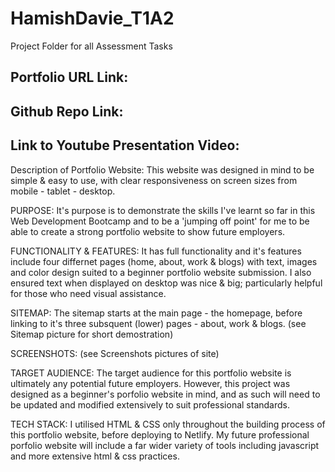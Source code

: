 # HamishDavie_T1A2
Project Folder for all Assessment Tasks

Portfolio URL Link:
-

Github Repo Link:
-

Link to Youtube Presentation Video:
-

Description of Portfolio Website:
This website was designed in mind to be simple & easy to use, with clear responsiveness on screen sizes from mobile - tablet - desktop.

PURPOSE: It's purpose is to demonstrate the skills I've learnt so far in this Web Development Bootcamp and to be a 'jumping off point' for me to 
be able to create a strong portfolio website to show future employers.

FUNCTIONALITY & FEATURES: It has full functionality and it's features include four differnet pages (home, about, work & blogs) with text, images and 
color design suited to a beginner portfolio website submission. I also ensured text when displayed on desktop was nice & big; particularly helpful for those who need visual assistance. 

SITEMAP: The sitemap starts at the main page - the homepage, before linking to it's three subsquent (lower) pages - about, work & blogs.
(see Sitemap picture for short demostration)

SCREENSHOTS: (see Screenshots pictures of site)

TARGET AUDIENCE: The target audience for this portfolio website is ultimately any potential future employers. However, this project was designed as a beginner's porfolio website in mind, and as such will need to be updated and modified extensively to suit professional standards.

TECH STACK: I utilised HTML & CSS only throughout the building process of this portfolio website, before deploying to Netlify. My future professional porfolio website will include a far wider variety of tools including javascript and more extensive html & css practices.
